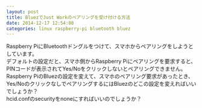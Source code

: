 ```yaml
---
layout: post
title: BluezでJust Workのペアリングを受け付ける方法
date: 2014-12-17 12:54:08
categories: linux raspberry-pi bluetooth bluez
---
```

<p>Raspberry PiにBluetoothドングルをつけて、スマホからペアリングをしようとしています。<br>
デフォルトの設定だと、スマホ側からRaspberry Piにペアリングを要求すると、PINコードが表示されてYes/Noをクリックしないとペアリングできません。<br>
Raspberry PiのBluezの設定を変えて、スマホのペアリング要求があったとき、Yes/NoのクリックなしでペアリングするにはBluezのどこの設定を変えればいいでしょうか？<br>
hcid.confのsecurityをnoneにすればいいのでしょうか？</p>
